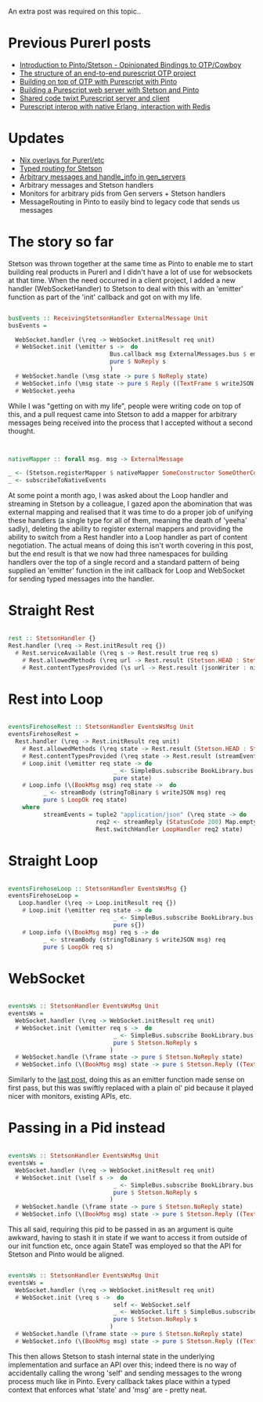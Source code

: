 An extra post was required on this topic..

# Previous Purerl posts

- [Introduction to Pinto/Stetson - Opinionated Bindings to OTP/Cowboy](/entries/introducing-pinto-and-stetson---opinionated-purescript-bindings-to-otp-and-cowboy.html)
- [The structure of an end-to-end purescript OTP project](/entries/the-structure-of-an-end-to-end-purescript-otp-project.html)
- [Building on top of OTP with Purescript with Pinto](/entries/building-on-top-of-otp-with-purescript-with-pinto.html)
- [Building a Purescript web server with Stetson and Pinto](/entries/building-a-purescript-web-server-with-stetson-and-pinto.html)
- [Shared code twixt Purescript server and client](/entries/shared-code-twixt-purescript-server-and-client.html)
- [Purescript interop with native Erlang, interaction with Redis](/entries/purescript-interop-with-native-erlang---interacting-with-redis.html)

# Updates

- [Nix overlays for Purerl/etc](/entries/updates-to-pinto+stetson---purerl-in-progress.html)
- [Typed routing for Stetson](/entries/purerl-updates---typed-routes-in-stetson.html)
- [Arbitrary messages and handle_info in gen_servers](/entries/purerl-updates---arbitrary-messages-and-handle_info-in-gen-servers.html)
- Arbitrary messages and Stetson handlers
- Monitors for arbitrary pids from Gen servers + Stetson handlers
- MessageRouting in Pinto to easily bind to legacy code that sends us messages

# The story so far

Stetson was thrown together at the same time as Pinto to enable me to start building real products in Purerl and I didn't have a lot of use for websockets at that time. When the need occurred in a client project, I added a new handler (WebSocketHandler) to Stetson to deal with this with an 'emitter' function as part of the 'init' callback and got on with my life.


```haskell

busEvents :: ReceivingStetsonHandler ExternalMessage Unit
busEvents =

  WebSocket.handler (\req -> WebSocket.initResult req unit)
  # WebSocket.init (\emitter s ->  do
                             Bus.callback msg ExternalMessages.bus $ emitter <<< ExternalMsg
                             pure $ NoReply s
                             )
  # WebSocket.handle (\msg state -> pure $ NoReply state)
  # WebSocket.info (\msg state -> pure $ Reply ((TextFrame $ writeJSON msg) : nil) state)
  # WebSocket.yeeha

```

While I was "getting on with my life", people were writing code on top of this, and a pull request came into Stetson to add a mapper for arbitrary messages being received into the process that I accepted without a second thought. 

```haskell


nativeMapper :: forall msg. msg -> ExternalMessage

_ <- (Stetson.registerMapper $ nativeMapper SomeConstructor SomeOtherConstructor)
_ <- subscribeToNativeEvents

```

At some point a month ago, I was asked about the Loop handler and streaming in Stetson by a colleague, I gazed apon the abomination that was external mapping and realised that it was time to do a proper job of unifying these handlers (a single type for all of them, meaning the death of 'yeeha' sadly), deleting the ability to register external mappers and providing the ability to switch from a Rest handler into a Loop handler as part of content negotiation.  The actual means of doing this isn't worth covering in this post, but the end result is that we now had three namespaces for building handlers over the top of a single record and a standard pattern of being supplied an 'emitter' function in the init callback for Loop and WebSocket for sending typed messages into the handler.

# Straight Rest

```haskell

rest :: StetsonHandler {}
Rest.handler (\req -> Rest.initResult req {})
  # Rest.serviceAvailable (\req s -> Rest.result true req s)
    # Rest.allowedMethods (\req url -> Rest.result (Stetson.HEAD : Stetson.GET : Stetson.OPTIONS : nil) req s)
    # Rest.contentTypesProvided (\s url -> Rest.result (jsonWriter : nil) req s)

```

# Rest into Loop

```haskell

eventsFirehoseRest :: StetsonHandler EventsWsMsg Unit
eventsFirehoseRest =
  Rest.handler (\req -> Rest.initResult req unit)
    # Rest.allowedMethods (\req state -> Rest.result (Stetson.HEAD : Stetson.GET : Stetson.OPTIONS : nil) req state)
    # Rest.contentTypesProvided (\req state -> Rest.result (streamEvents : nil) req state)
    # Loop.init (\emitter req state -> do
                              _ <- SimpleBus.subscribe BookLibrary.bus $ BookMsg >>> emitter
                              pure state)
    # Loop.info (\(BookMsg msg) req state ->  do
          _ <- streamBody (stringToBinary $ writeJSON msg) req
          pure $ LoopOk req state)
    where
          streamEvents = tuple2 "application/json" (\req state -> do
                         req2 <- streamReply (StatusCode 200) Map.empty req
                         Rest.switchHandler LoopHandler req2 state)

```

# Straight Loop

```haskell

eventsFirehoseLoop :: StetsonHandler EventsWsMsg {}
eventsFirehoseLoop =
   Loop.handler (\req -> Loop.initResult req {})
    # Loop.init (\emitter req state -> do
                              _ <- SimpleBus.subscribe BookLibrary.bus $ BookMsg >>> emitter
                              pure s{})
    # Loop.info (\(BookMsg msg) req s -> do
          _ <- streamBody (stringToBinary $ writeJSON msg) req
          pure $ LoopOk req s)

```          

# WebSocket


```haskell

eventsWs :: StetsonHandler EventsWsMsg Unit
eventsWs =
  WebSocket.handler (\req -> WebSocket.initResult req unit)
  # WebSocket.init (\emitter req s ->  do
                              _ <- SimpleBus.subscribe BookLibrary.bus $ BookMsg >>> emitter
                              pure $ Stetson.NoReply s
                             )
  # WebSocket.handle (\frame state -> pure $ Stetson.NoReply state)
  # WebSocket.info (\(BookMsg msg) state -> pure $ Stetson.Reply ((TextFrame $ writeJSON msg) : nil) state)

```

Similarly to the [last post](/entries/purerl-updates---arbitrary-messages-and-handle_info-in-gen-servers.html), doing this as an emitter function made sense on first pass, but this was swiftly replaced with a plain ol' pid because it played nicer with monitors, existing APIs, etc.

# Passing in a Pid instead

```haskell

eventsWs :: StetsonHandler EventsWsMsg Unit
eventsWs =
  WebSocket.handler (\req -> WebSocket.initResult req unit)
  # WebSocket.init (\self s ->  do
                              _ <- SimpleBus.subscribe BookLibrary.bus $ BookMsg >>> send self
                              pure $ Stetson.NoReply s
                             )
  # WebSocket.handle (\frame state -> pure $ Stetson.NoReply state)
  # WebSocket.info (\(BookMsg msg) state -> pure $ Stetson.Reply ((TextFrame $ writeJSON msg) : nil) state)

```

This all said, requiring this pid to be passed in as an argument is quite awkward, having to stash it in state if we want to access it from outside of our init function etc, once again StateT was employed so that the API for Stetson and Pinto would be aligned.


```haskell

eventsWs :: StetsonHandler EventsWsMsg Unit
eventsWs =
  WebSocket.handler (\req -> WebSocket.initResult req unit)
  # WebSocket.init (\req s ->  do
                              self <- WebSocket.self
                              _ <- WebSocket.lift $ SimpleBus.subscribe BookLibrary.bus $ BookMsg >>> send emitter
                              pure $ Stetson.NoReply s
                             )
  # WebSocket.handle (\frame state -> pure $ Stetson.NoReply state)
  # WebSocket.info (\(BookMsg msg) state -> pure $ Stetson.Reply ((TextFrame $ writeJSON msg) : nil) state)

```

This then allows Stetson to stash internal state in the underlying implementation and surface an API over this; indeed there is no way of accidentally calling the wrong 'self' and sending messages to the wrong process much like in Pinto. Every callback takes place within a typed  context that enforces what 'state' and 'msg' are - pretty neat.
